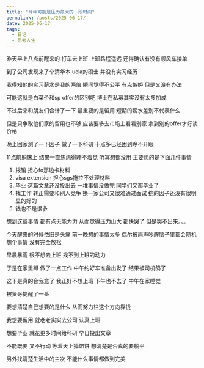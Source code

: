 ```yaml
---
title: "今年可能是压力最大的一段时间"
permalink: /posts/2025-06-17/
date: 2025-06-17
tags:
  - 日记
  - 思考人生
---
```


昨天早上八点前醒来的 打车去上班 上班路程遥远 还得确认有没有顺风车接单

到了公司发现来了个清华本 ucla的硕士 并没有实习经历

我得知他的实习薪水是我的两倍 瞬间觉得不公平 有点嫉妒 但是又没有办法

可能这就是白菜价和sp offer的区别吧 博士在私募其实没有太多加成

不过后来和朋友们合计了一下 最重要的是留用 短期的薪水差别不代表什么 

但是只争取他们家的留用也不够 应该要多去市场上看看别家 拿到别的offer才好谈价格 

晚上回家测了一下因子 做了一下科研 十点多已经困到睁不开眼 

11点前躺床上 结果一直焦虑得睡不着觉 听冥想都没用 主要想的是下面几件事情

1. 报销 担心fo那边卡材料
2. visa extension 担心sgs拖拉不处理材料
3. 毕业 这篇文章还没投出去 一堆事情没做完 同学们又都毕业了
4. 找工作 转正需要和别人竞争 换一家公司又很难通过面试 挖的因子还没有很明显的好的 
5. 钱也不是很多 

想到这些事情 都有点无能为力 从而觉得压力山大 都快哭了 但是哭不出来。。。

今天醒来的时候依旧是头痛 前一晚想的事情太多 偶尔被雨声吵醒脑子里都会随机想个事情 没有完全放松

早晨暴雨 很不想去上班 找不到上班的动力

于是在家里蹲 做了一点工作 中午约好车准备出发了 结果被司机鸽了

这下是真的合我意了 我正好不想上班 下午也不去了 中午在家睡觉

被贤哥提醒了一番

要想清楚自己想要的是什么 从而努力往这个方向靠拢 

我想要留用 就老老实实去公司 认真上班

想要毕业 就花更多时间给科研 早日投出文章 

不能既要 又不行动 等着天上掉馅饼 想清楚是否真的要躺平 

另外找清楚生活中的主次 不能什么事情都做到完美 




